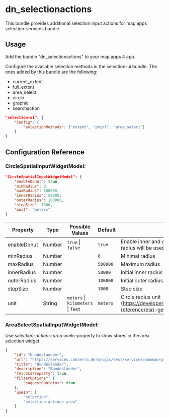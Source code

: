 # dn_selectionactions

This bundle provides additional selection input actions for map.apps selection-services bundle.

## Usage

Add the bundle "dn_selectionactions" to your map.apps 4 app.

Configure the available selection methods in the selection-ui bundle. The ones added by this bundle are the following:
- current_extent
- full_extent
- area_select
- circle
- graphic
- searchaction

```json
"selection-ui": {
    "Config": {
        "selectionMethods": ["extent", "point", "area_select"]
    }
}
```

## Configuration Reference

### CircleSpatialInputWidgetModel:
```json
"CircleSpatialInputWidgetModel": {
    "enableDonut": true,
    "minRadius": 0,
    "maxRadius": 500000,
    "innerRadius": 50000,
    "outerRadius": 100000,
    "stepSize": 1000,
    "unit": "meters"
}
```

| Property                       | Type    | Possible Values                                        | Default      | Description                                                                                                             |
|--------------------------------|---------|--------------------------------------------------------|--------------|------------------------------------------------------------------------------------------------------------------------ |
| enableDonut                    | Number  | ```true``` &#124; ```false```                          | ```true```   | Enable inner and outer radius. If disabled only outer radius will be used.                                              |
| minRadius                      | Number  |                                                        | ```0```      | Minimal radius                                                                                                          |
| maxRadius                      | Number  |                                                        | ```500000``` | Maximum radius                                                                                                          |
| innerRadius                    | Number  |                                                        | ```50000```  | Initial inner radius                                                                                                    |
| outerRadius                    | Number  |                                                        | ```100000``` | Initial outer radius                                                                                                    |
| stepSize                       | Number  |                                                        | ```1000```   | Step size                                                                                                               |
| unit                           | String  | ```meters``` &#124; ```kilometers``` &#124; ```feet``` | ```meters``` | Circle radius unit (https://developers.arcgis.com/javascript/latest/api-reference/esri-geometry-Circle.html#radiusUnit) |

### AreaSelectSpatialInputWidgetModel:
Use _selection-actions-area_ useIn-property to show stores in the area selection widget.

```json
{
    "id": "bundeslaender",
    "url": "https://services.conterra.de/arcgis/rest/services/common/grenzen/FeatureServer/2",
    "title": "Bundesländer",
    "description": "Bundesländer",
    "fetchIdProperty": true,
    "filterOptions": {
        "suggestContains": true
    },
    "useIn": [
        "selection",
        "selection-actions-area"
    ]
}
```
